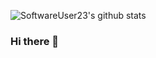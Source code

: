 ![SoftwareUser23's github stats](https://github-readme-stats.vercel.app/api?username=SoftwareUser23&show_icons=true&theme=tokyonight)
### Hi there 👋

<!--
**SoftwareUser23/SoftwareUser23** is a ✨ _special_ ✨ repository because its `README.md` (this file) appears on your GitHub profile.

Here are some ideas to get you started:

- 🔭 I’m currently working on ...
- 🌱 I’m currently learning ...
- 👯 I’m looking to collaborate on ...
- 🤔 I’m looking for help with ...
- 💬 Ask me about ...
- 📫 How to reach me: ...
- 😄 Pronouns: ...
- ⚡ Fun fact: ...
-->
